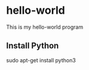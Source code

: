 # hello-world
This is my hello-world program


Install Python
----------------------------
sudo apt-get install python3
